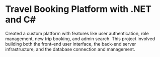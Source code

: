 # Travel Booking Platform with .NET and C#
Created a custom platform with features like user authentication, role management, new trip booking, and admin search. This project involved building both the front-end user interface, the back-end server infrastructure, and the database connection and management.